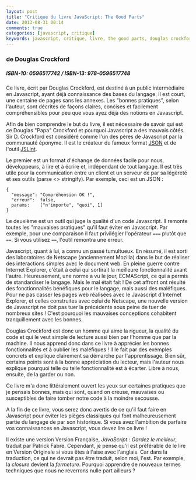 ```yaml
---
layout: post
title: "Critique du livre JavaScript: The Good Parts"
date: 2013-08-31 00:14
comments: true
categories: [javascript, critique]
keywords: javascript, critique, livre, the good parts, douglas crockford
--- 
```

### de Douglas Crockford
##### ISBN-10: 0596517742 / ISBN-13: 978-0596517748

Ce livre, écrit par Douglas Crockford, est destiné à un public intermédiaire en Javascript, ayant déjà connaissance des bases du langage. Il est court, une centaine de pages sans les annexes. Les "bonnes pratiques", selon l'auteur, sont décrites de façons claires, concises et facilement compréhensibles pour peu que vous ayez déjà des notions en Javascript.

Afin de bien comprendre le but du livre, il est nécessaire de savoir qui est ce Douglas "Papa" Crockford et pourquoi Javascript a des mauvais côtés. Sir D. Crockford est considéré comme l'un des pères de Javascript par la communauté éponyme. Il est le créateur du fameux format [JSON](http://json.org) et de l'outil [JSLint](http://jslint.com).
<!--more-->
Le premier est un format d'échange de données facile pour nous, développeurs, à lire et à écrire et, indépendant de tout langage. Il est très utile pour la communication entre un client et un serveur de par sa légèreté et ses outils (parse <> stringify). Par exemple, ceci est un JSON :

    {
      "message": "Compréhension OK !", 
      "erreur":  false, 
      params:    ["n'importe", "quoi", 1] 
    }

Le deuxième est un outil qui juge la qualité d'un code Javascript. Il remonte toutes les "mauvaises pratiques" qu'il faut éviter en Javascript. Par exemple, pour une comparaison il faut privilégier l'opérateur `===` plutôt que `==`. Si vous utilisez `==`, l'outil remontra une erreur.

Javascript, quant à lui, a connu un passé tumultueux. En résumé, il est sorti des laboratoires de Netscape (anciennement Mozilla) dans le but de réaliser des interactions simples avec le document web. En pleine guerre contre Internet Explorer, c'était à celui qui sortirait la meilleure fonctionnalité avant l'autre. Heureusement, une norme a vu le jour, ECMAScript, ce qui a permis de standardiser le langage. Mais le mal était fait ! De cet affront ont résulté des fonctionnalités bénéfiques pour le langage, mais aussi des maléfiques. Pour ne pas casser les pages web réalisées avec le Javascript d'Internet Explorer, et celles construites avec celui de Netscape, une nouvelle version de Javascript ne doit pas tuer la précédente sous peine de tuer de nombreux sites ! C'est pourquoi les mauvaises conceptions cohabitent tranquillement avec les bonnes.

Douglas Crockford est donc un homme qui aime la rigueur, la qualité du code et qui le veut simple de lecture aussi bien par l'homme que par la machine. Il nous apprend donc dans ce livre à apprécier les bonnes fonctionnalités et à oublier les maléfiques ! Il le fait par des exemples concrets et explique clairement sa démarche par l'apprentissage. Bien sûr, certains points sont à la bonne appréciation du lecteur, mais l'auteur nous explique pourquoi telle ou telle fonctionnalité est à écarter. Libre à nous, ensuite, de la garder ou non.

Ce livre m'a donc littéralement ouvert les yeux sur certaines pratiques que je pensais bonnes, mais qui sont, quand on creuse, mauvaises ou susceptibles de faire tomber notre code à la moindre secousse.

A la fin de ce livre, vous serez donc avertis de ce qu'il faut faire en Javascript pour éviter les pièges classiques qui font malheureusement partie du langage de par son historique. Si vous avez l'ambition de parfaire vos connaissances en Javascript, vous devez lire ce livre !

Il existe une version Version Française, *JavaScript : Gardez le meilleur*, traduit par Patrick Fabre. Cependant, je pense qu'il est préférable de le lire en Version Originale si vous êtes à l'aise avec l'anglais. Car dans la traduction, ce qui ne devrait pas être traduit, selon moi, l'est. Par exemple, la *closure* devient la *fermeture*. Pourquoi apprendre de nouveaux termes techniques que nous ne reverrons nulle part ailleurs ?